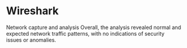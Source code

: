 # Wireshark
Network capture and analysis
Overall, the analysis revealed normal and expected network traffic patterns, with no indications of security issues or anomalies.
